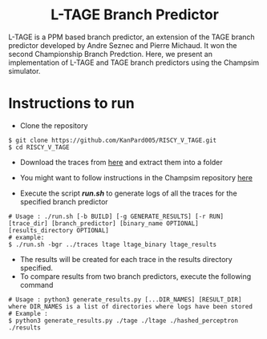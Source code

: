 <p align="center">
    <h1 align="center"> L-TAGE Branch Predictor</h1>
    L-TAGE is a PPM based branch predictor, an extension of the TAGE branch predictor developed by Andre Seznec and Pierre Michaud. It won the second Championship Branch Predction. Here, we present an implementation of L-TAGE and TAGE branch predictors using the Champsim simulator.
</p>

# Instructions to run
- Clone the repository
```
$ git clone https://github.com/KanPard005/RISCY_V_TAGE.git
$ cd RISCY_V_TAGE 
``` 
- Download the traces from [here](https://drive.google.com/file/d/1qs8t8-YWc7lLoYbjbH_d3lf1xdoYBznf/view?usp=sharing) and extract them into a folder

- You might want to follow instructions in the Champsim repository [here](https://github.com/ChampSim/ChampSim)

- Execute the script ***run.sh*** to generate logs of all the traces for the specified branch predictor
```
# Usage : ./run.sh [-b BUILD] [-g GENERATE_RESULTS] [-r RUN] [trace_dir] [branch_predictor] [binary_name OPTIONAL] [results_directory OPTIONAL]
# example: 
$ ./run.sh -bgr ../traces ltage ltage_binary ltage_results 
```

- The results will be created for each trace in the results directory specified.
- To compare results from two branch predictors, execute the following command

```
# Usage : python3 generate_results.py [...DIR_NAMES] [RESULT_DIR] where DIR_NAMES is a list of directories where logs have been stored
# Example :
$ python3 generate_results.py ./tage ./ltage ./hashed_perceptron ./results
```

